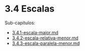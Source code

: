 # 3.4 Escalas

Sub-capítulos:



* [3.4.1-escala-maior.md](3.4.1-escala-maior.md "mention")
* [3.4.2-escala-relativa-menor.md](3.4.2-escala-relativa-menor.md "mention")
* [3.4.3-escala-paralela-menor.md](3.4.3-escala-paralela-menor.md "mention")
